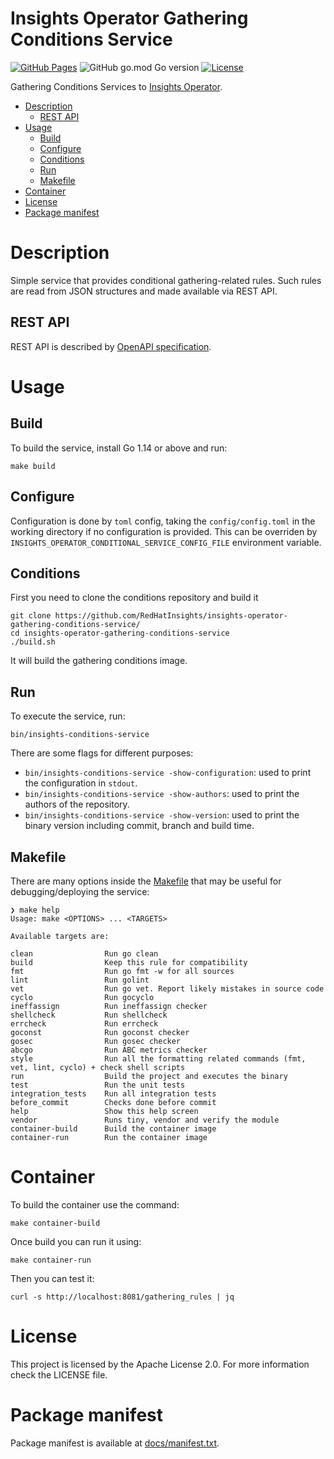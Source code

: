 # Insights Operator Gathering Conditions Service

[![GitHub Pages](https://img.shields.io/badge/%20-GitHub%20Pages-informational)](https://redhatinsights.github.io/insights-operator-gathering-conditions-service/)
![GitHub go.mod Go version](https://img.shields.io/github/go-mod/go-version/RedHatInsights/insights-operator-gathering-conditions-service)
[![License](https://img.shields.io/badge/license-Apache-blue)](https://github.com/RedHatInsights/insights-operator-gathering-conditions-service/blob/main/LICENSE)

Gathering Conditions Services to [Insights Operator](https://github.com/openshift/insights-operator).

<!-- vim-markdown-toc GFM -->

* [Description](#description)
    * [REST API](#rest-api)
* [Usage](#usage)
    * [Build](#build)
    * [Configure](#configure)
    * [Conditions](#conditions)
    * [Run](#run)
    * [Makefile](#makefile)
* [Container](#container)
* [License](#license)
* [Package manifest](#package-manifest)

<!-- vim-markdown-toc -->

# Description

Simple service that provides conditional gathering-related rules. Such rules
are read from JSON structures and made available via REST API.

## REST API

REST API is described by [OpenAPI specification](openapi.json).

# Usage

## Build

To build the service, install Go 1.14 or above and run:

```shell script
make build
```

## Configure

Configuration is done by `toml` config, taking the `config/config.toml` in the working directory if no configuration is provided. This can be overriden by `INSIGHTS_OPERATOR_CONDITIONAL_SERVICE_CONFIG_FILE` environment variable.

## Conditions

First you need to clone the conditions repository and build it

```shell script
git clone https://github.com/RedHatInsights/insights-operator-gathering-conditions-service/
cd insights-operator-gathering-conditions-service
./build.sh
```

It will build the gathering conditions image.

## Run

To execute the service, run:

```shell script
bin/insights-conditions-service
```

There are some flags for different purposes:

- `bin/insights-conditions-service -show-configuration`: used to print the configuration in `stdout`.
- `bin/insights-conditions-service -show-authors`: used to print the authors of the repository.
- `bin/insights-conditions-service -show-version`: used to print the binary version including commit, branch and build time.

## Makefile

There are many options inside the [Makefile](Makefile) that may be useful for debugging/deploying the service:

```
❯ make help
Usage: make <OPTIONS> ... <TARGETS>

Available targets are:

clean                Run go clean
build                Keep this rule for compatibility
fmt                  Run go fmt -w for all sources
lint                 Run golint
vet                  Run go vet. Report likely mistakes in source code
cyclo                Run gocyclo
ineffassign          Run ineffassign checker
shellcheck           Run shellcheck
errcheck             Run errcheck
goconst              Run goconst checker
gosec                Run gosec checker
abcgo                Run ABC metrics checker
style                Run all the formatting related commands (fmt, vet, lint, cyclo) + check shell scripts
run                  Build the project and executes the binary
test                 Run the unit tests
integration_tests    Run all integration tests
before_commit        Checks done before commit
help                 Show this help screen
vendor               Runs tiny, vendor and verify the module
container-build      Build the container image
container-run        Run the container image
```

# Container

To build the container use the command:

```shell script
make container-build
```

Once build you can run it using:

```shell script
make container-run
```

Then you can test it:

```shell script
curl -s http://localhost:8081/gathering_rules | jq
```

# License

This project is licensed by the Apache License 2.0. For more information check the LICENSE file.

# Package manifest

Package manifest is available at [docs/manifest.txt](docs/manifest.txt).
